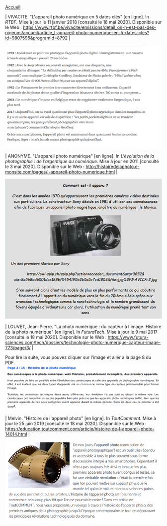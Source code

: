 [Accueil](index.md)



|  VIVACITE. "L'appareil photo numérique en 5 dates clés" [en ligne]. In *RTBF*. Mise à jour le 11 janvier 2018 [consulté le 18 mai 2020]. Disponible sur le Web : <https://www.rtbf.be/vivacite/emissions/detail_on-n-est-pas-des-pigeons/accueil/article_l-appareil-photo-numerique-en-5-dates-cles?id=9807595&programId=8792>  |


![Image](images/histoire.png)

|  ANONYME. "L'appareil photo numérique" [en ligne]. In *L'évolution de la photographie : de l'argentique au numérique*. Mise à jour en 2011 [consulté le 3 mai 2020]. Disponible sur le Web : <http://histoiredelaphoto.e-monsite.com/pages/l-appareil-photo-numerique.html>  |

![Image](images/apparition.png)


| LOUVET, Jean-Pierre. "La photo numérique : du capteur à l'image. Histoire de la photo numérique" [en ligne]. In *FuturaTech*. Mise à jour le 9 mai 2017 [consulté le 18 mai 2020]. Disponible sur le Web : <https://www.futura-sciences.com/tech/dossiers/technologie-photo-numerique-capteur-image-773/page/3/>  |

Pour lire la suite, vous pouvez cliquer sur l'image et aller à la page 8 du PDF.
[<img src="images/histoirepdf.PNG">](pdf/photonumérique.pdf)

|  Melvin. "Histoire de l'appareil photo" [en ligne]. In *ToutComment*. Mise à jour le 25 juin 2019 [consulté le 18 mai 2020]. Disponible sur le Web : <https://education.toutcomment.com/article/histoire-de-l-appareil-photo-14014.html>  |

[<img src="images/histoirepdf2.PNG">](pdf/histoirephoto.pdf)

